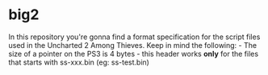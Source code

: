 # big2
In this repository you're gonna find a format specification for the script files used in the Uncharted 2 Among Thieves.
Keep in mind the following:
	- The size of a pointer on the PS3 is 4 bytes
	- this header works **only** for the files that starts with ss-xxx.bin (eg: ss-test.bin)

